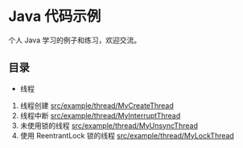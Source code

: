 # Java 代码示例

个人 Java 学习的例子和练习，欢迎交流。

## 目录

- 线程

1. 线程创建 [src/example/thread/MyCreateThread](src/example/thread/MyCreateThread)
2. 线程中断 [src/example/thread/MyInterruptThread](src/example/thread/MyInterruptThread)
3. 未使用锁的线程 [src/example/thread/MyUnsyncThread](src/example/thread/MyUnsyncThread)
4. 使用 ReentrantLock 锁的线程 [src/example/thread/MyLockThread](src/example/thread/MyLockThread)
